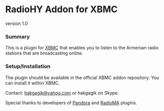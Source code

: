 RadioHY Addon for XBMC
========================
version 1.0

### Summary ###
This is a plugin for [XBMC](http://xbmc.org) that enables you to listen to the
Armenian radio stations that are broadcasting online.

### Setup/Installation ###
The plugin should be available in the official XBMC addon repository. You can
install it within XBMC.

Contact: <hakgagik@yahoo.com> or hakgagik on Skype.

Special thanks to developers of [Pandora](https://github.com/rivy/xbmc-script.audio.pandora) and [RadioMA](https://github.com/apolikamixitos/xbmc.plugin.audio.radioma) plugins.
